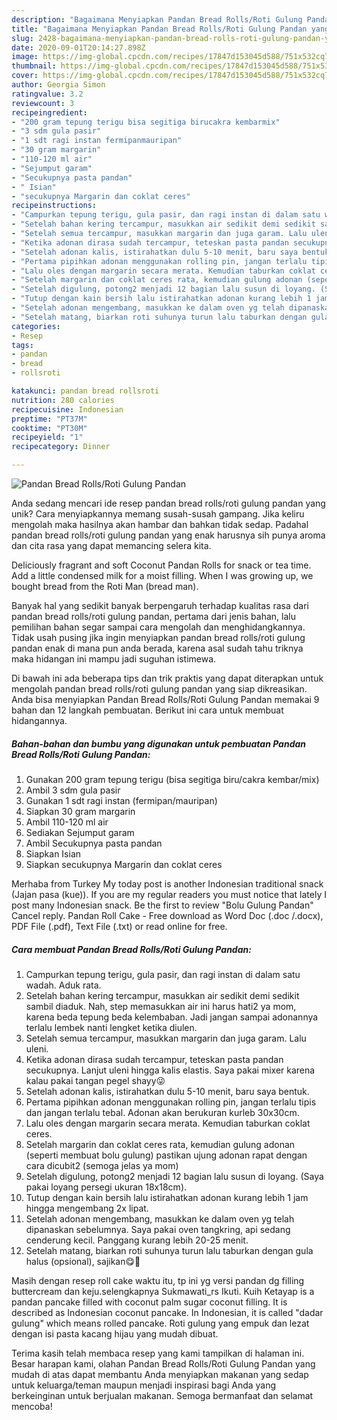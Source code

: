 ```yaml
---
description: "Bagaimana Menyiapkan Pandan Bread Rolls/Roti Gulung Pandan yang Enak"
title: "Bagaimana Menyiapkan Pandan Bread Rolls/Roti Gulung Pandan yang Enak"
slug: 2428-bagaimana-menyiapkan-pandan-bread-rolls-roti-gulung-pandan-yang-enak
date: 2020-09-01T20:14:27.898Z
image: https://img-global.cpcdn.com/recipes/17847d153045d588/751x532cq70/pandan-bread-rollsroti-gulung-pandan-foto-resep-utama.jpg
thumbnail: https://img-global.cpcdn.com/recipes/17847d153045d588/751x532cq70/pandan-bread-rollsroti-gulung-pandan-foto-resep-utama.jpg
cover: https://img-global.cpcdn.com/recipes/17847d153045d588/751x532cq70/pandan-bread-rollsroti-gulung-pandan-foto-resep-utama.jpg
author: Georgia Simon
ratingvalue: 3.2
reviewcount: 3
recipeingredient:
- "200 gram tepung terigu bisa segitiga birucakra kembarmix"
- "3 sdm gula pasir"
- "1 sdt ragi instan fermipanmauripan"
- "30 gram margarin"
- "110-120 ml air"
- "Sejumput garam"
- "Secukupnya pasta pandan"
- " Isian"
- "secukupnya Margarin dan coklat ceres"
recipeinstructions:
- "Campurkan tepung terigu, gula pasir, dan ragi instan di dalam satu wadah. Aduk rata."
- "Setelah bahan kering tercampur, masukkan air sedikit demi sedikit sambil diaduk. Nah, step memasukkan air ini harus hati2 ya mom, karena beda tepung beda kelembaban. Jadi jangan sampai adonannya terlalu lembek nanti lengket ketika diulen."
- "Setelah semua tercampur, masukkan margarin dan juga garam. Lalu uleni."
- "Ketika adonan dirasa sudah tercampur, teteskan pasta pandan secukupnya. Lanjut uleni hingga kalis elastis. Saya pakai mixer karena kalau pakai tangan pegel shayy😜"
- "Setelah adonan kalis, istirahatkan dulu 5-10 menit, baru saya bentuk."
- "Pertama pipihkan adonan menggunakan rolling pin, jangan terlalu tipis dan jangan terlalu tebal. Adonan akan berukuran kurleb 30x30cm."
- "Lalu oles dengan margarin secara merata. Kemudian taburkan coklat ceres."
- "Setelah margarin dan coklat ceres rata, kemudian gulung adonan (seperti membuat bolu gulung) pastikan ujung adonan rapat dengan cara dicubit2 (semoga jelas ya mom)"
- "Setelah digulung, potong2 menjadi 12 bagian lalu susun di loyang. (Saya pakai loyang persegi ukuran 18x18cm)."
- "Tutup dengan kain bersih lalu istirahatkan adonan kurang lebih 1 jam hingga mengembang 2x lipat."
- "Setelah adonan mengembang, masukkan ke dalam oven yg telah dipanaskan sebelumnya. Saya pakai oven tangkring, api sedang cenderung kecil. Panggang kurang lebih 20-25 menit."
- "Setelah matang, biarkan roti suhunya turun lalu taburkan dengan gula halus (opsional), sajikan😋🤤"
categories:
- Resep
tags:
- pandan
- bread
- rollsroti

katakunci: pandan bread rollsroti 
nutrition: 280 calories
recipecuisine: Indonesian
preptime: "PT37M"
cooktime: "PT30M"
recipeyield: "1"
recipecategory: Dinner

---
```



![Pandan Bread Rolls/Roti Gulung Pandan](https://img-global.cpcdn.com/recipes/17847d153045d588/751x532cq70/pandan-bread-rollsroti-gulung-pandan-foto-resep-utama.jpg)

Anda sedang mencari ide resep pandan bread rolls/roti gulung pandan yang unik? Cara menyiapkannya memang susah-susah gampang. Jika keliru mengolah maka hasilnya akan hambar dan bahkan tidak sedap. Padahal pandan bread rolls/roti gulung pandan yang enak harusnya sih punya aroma dan cita rasa yang dapat memancing selera kita.

Deliciously fragrant and soft Coconut Pandan Rolls for snack or tea time. Add a little condensed milk for a moist filling. When I was growing up, we bought bread from the Roti Man (bread man).

Banyak hal yang sedikit banyak berpengaruh terhadap kualitas rasa dari pandan bread rolls/roti gulung pandan, pertama dari jenis bahan, lalu pemilihan bahan segar sampai cara mengolah dan menghidangkannya. Tidak usah pusing jika ingin menyiapkan pandan bread rolls/roti gulung pandan enak di mana pun anda berada, karena asal sudah tahu triknya maka hidangan ini mampu jadi suguhan istimewa.


Di bawah ini ada beberapa tips dan trik praktis yang dapat diterapkan untuk mengolah pandan bread rolls/roti gulung pandan yang siap dikreasikan. Anda bisa menyiapkan Pandan Bread Rolls/Roti Gulung Pandan memakai 9 bahan dan 12 langkah pembuatan. Berikut ini cara untuk membuat hidangannya.

<!--inarticleads1-->

##### Bahan-bahan dan bumbu yang digunakan untuk pembuatan Pandan Bread Rolls/Roti Gulung Pandan:

1. Gunakan 200 gram tepung terigu (bisa segitiga biru/cakra kembar/mix)
1. Ambil 3 sdm gula pasir
1. Gunakan 1 sdt ragi instan (fermipan/mauripan)
1. Siapkan 30 gram margarin
1. Ambil 110-120 ml air
1. Sediakan Sejumput garam
1. Ambil Secukupnya pasta pandan
1. Siapkan  Isian
1. Siapkan secukupnya Margarin dan coklat ceres


Merhaba from Turkey My today post is another Indonesian traditional snack (Jajan pasa (kue)). If you are my regular readers you must notice that lately I post many Indonesian snack. Be the first to review &#34;Bolu Gulung Pandan&#34; Cancel reply. Pandan Roll Cake - Free download as Word Doc (.doc /.docx), PDF File (.pdf), Text File (.txt) or read online for free. 

<!--inarticleads2-->

##### Cara membuat Pandan Bread Rolls/Roti Gulung Pandan:

1. Campurkan tepung terigu, gula pasir, dan ragi instan di dalam satu wadah. Aduk rata.
1. Setelah bahan kering tercampur, masukkan air sedikit demi sedikit sambil diaduk. Nah, step memasukkan air ini harus hati2 ya mom, karena beda tepung beda kelembaban. Jadi jangan sampai adonannya terlalu lembek nanti lengket ketika diulen.
1. Setelah semua tercampur, masukkan margarin dan juga garam. Lalu uleni.
1. Ketika adonan dirasa sudah tercampur, teteskan pasta pandan secukupnya. Lanjut uleni hingga kalis elastis. Saya pakai mixer karena kalau pakai tangan pegel shayy😜
1. Setelah adonan kalis, istirahatkan dulu 5-10 menit, baru saya bentuk.
1. Pertama pipihkan adonan menggunakan rolling pin, jangan terlalu tipis dan jangan terlalu tebal. Adonan akan berukuran kurleb 30x30cm.
1. Lalu oles dengan margarin secara merata. Kemudian taburkan coklat ceres.
1. Setelah margarin dan coklat ceres rata, kemudian gulung adonan (seperti membuat bolu gulung) pastikan ujung adonan rapat dengan cara dicubit2 (semoga jelas ya mom)
1. Setelah digulung, potong2 menjadi 12 bagian lalu susun di loyang. (Saya pakai loyang persegi ukuran 18x18cm).
1. Tutup dengan kain bersih lalu istirahatkan adonan kurang lebih 1 jam hingga mengembang 2x lipat.
1. Setelah adonan mengembang, masukkan ke dalam oven yg telah dipanaskan sebelumnya. Saya pakai oven tangkring, api sedang cenderung kecil. Panggang kurang lebih 20-25 menit.
1. Setelah matang, biarkan roti suhunya turun lalu taburkan dengan gula halus (opsional), sajikan😋🤤


Masih dengan resep roll cake waktu itu, tp ini yg versi pandan dg filling buttercream dan keju.selengkapnya Sukmawati_rs Ikuti. Kuih Ketayap is a pandan pancake filled with coconut palm sugar coconut filling. It is described as Indonesian coconut pancake. In Indonesian, it is called &#34;dadar gulung&#34; which means rolled pancake. Roti gulung yang empuk dan lezat dengan isi pasta kacang hijau yang mudah dibuat. 

Terima kasih telah membaca resep yang kami tampilkan di halaman ini. Besar harapan kami, olahan Pandan Bread Rolls/Roti Gulung Pandan yang mudah di atas dapat membantu Anda menyiapkan makanan yang sedap untuk keluarga/teman maupun menjadi inspirasi bagi Anda yang berkeinginan untuk berjualan makanan. Semoga bermanfaat dan selamat mencoba!
